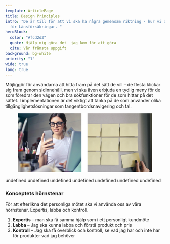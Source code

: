 ```yaml
---
template: ArticlePage
title: Design Principles
intro: "De är till för att vi ska ha några gemensam riktning - hur vi designar
  för Länsförsäkringar. "
heroBlock:
  color: "#fcd2d3"
  quote: Hjälp mig göra det  jag kom för att göra
  cite: Vår främsta uppgift
background: bg-white
priority: "1"
wide: true
lang: true
---
```

<section>
<Collapse title="1. Upplevelsen är utformad för den kanal jag valt"><span class="content">Möjliggör för användarna att hitta fram på det sätt de vill – de flesta klickar sig fram genom sidinnehåll, men vi ska även erbjuda en tydlig meny för de som föredrar den vägen och bra sökfunktioner för de som hittar på det sättet. I implementationen är det viktigt att tänka på de som använder olika tillgänglighetslösningar som tangentbordsnavigering och tal.

<figure class="Image Image__border"><img src="/img/regularv2.jpg" srcset="/img/regularv2.jpg 2x" alt="alt"><figcaption><div class="Image__caption"></div></figcaption></figure></span></Collapse>
<Collapse title="2. Varje sida har ett primärt syfte"><span class="content"></span></Collapse>
<Collapse title="3. Handling och funktion före information"><span class="content">undefined</span></Collapse>
<Collapse title="4. Alla hittar rätt på olika sätt"><span class="content">undefined</span></Collapse>
<Collapse title="5. Styrkan i det personliga och lokala återspeglas i det digitala"><span class="content">undefined</span></Collapse>
<Collapse title="6. Relevanta, men få, erbjudanden i en naturlig kontext"><span class="content">undefined</span></Collapse>
<Collapse title="7. Möt mig utifrån det ni vet eller borde veta om mig"><span class="content">undefined</span></Collapse>
<Collapse title="8. Jag känner att jag är på Länsförsäkringar"><span class="content">undefined</span></Collapse>
<Collapse title="9. Personalisering är alltid kundens val"><span class="content">undefined</span></Collapse>
</section>

### Konceptets hörnstenar

För att efterlikna det personliga mötet ska vi använda oss av våra hörnstenar. Expertis, labba och kontroll.

1. **Expertis** – man ska få samma hjälp som i ett personligt kundmöte
2. **Labba** – Jag ska kunna labba och förstå produkt och pris
3. **Kontroll** – Jag ska få överblick och kontroll, se vad jag har och inte har för produkter vad jag behöver